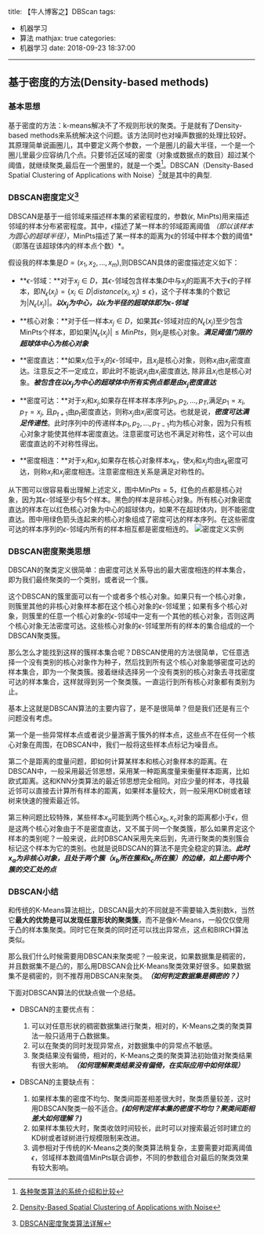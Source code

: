 title: 【牛人博客之】DBScan
tags:
  - 机器学习
  - 算法
mathjax: true
categories:
  - 机器学习
date: 2018-09-23 18:37:00
---

## 基于密度的方法(Density-based methods)
### 基本思想
基于密度的方法：k-means解决不了不规则形状的聚类。于是就有了Density-based methods来系统解决这个问题。该方法同时也对噪声数据的处理比较好。其原理简单说画圈儿，其中要定义两个参数，一个是圈儿的最大半径，一个是一个圈儿里最少应容纳几个点。只要邻近区域的密度（对象或数据点的数目）超过某个阈值，就继续聚类,最后在一个圈里的，就是一个类[^各种聚类算法]。DBSCAN（Density-Based Spatial Clustering of Applications with Noise）[^dbscan论文]就是其中的典型.

<!-- more -->

### DBSCAN密度定义[^刘建平博客]
DBSCAN是基于一组邻域来描述样本集的紧密程度的，参数($\epsilon$, MinPts)用来描述邻域的样本分布紧密程度。其中，$\epsilon$描述了某一样本的邻域距离阈值 *（即以该样本为圆心的超球半径）*，MinPts描述了某一样本的距离为ϵ的邻域中样本个数的阈值*（即落在该超球体内的样本点个数）*。
 
假设我的样本集是$D=(x_1,x_2,...,x_m)$,则DBSCAN具体的密度描述定义如下：
 - **$\epsilon$-邻域：**对于$x_j \in D$，其$\epsilon$-邻域包含样本集$D$中与$x_j$的距离不大于$\epsilon$的子样本，即$N_{\epsilon}(x_j)=\{ x_i \in D|distance(x_i, x_j) \leq \epsilon\}$，这个子样本集的个数记为$|N_{\epsilon}(x_j)|$。***以$x_j$为中心，以$\epsilon$为半径的超球体即为$\epsilon$-邻域***
 - **核心对象：**对于任一样本$x_j \in D$，如果其$\epsilon$-邻域对应的$N_{\epsilon}(x_j)$至少包含MinPts个样本，即如果$|N_{\epsilon}(x_j)| \leq MinPts$，则$x_j$是核心对象。***满足阈值门限的超球体中心为核心对象***

 - **密度直达：**如果$x_i$位于$x_j$的$\epsilon$-邻域中，且$x_j$是核心对象，则称$x_i$由$x_j$密度直达。注意反之不一定成立，即此时不能说$x_j$由$x_i$密度直达, 除非且$x_i$也是核心对象。***被包含在以$x_j$为中心的超球体中所有实例点都是由$x_j$密度直达***

 - **密度可达：**对于$x_i$和$x_j$,如果存在样本样本序列$p_1,p_2,...,p_T$,满足$p_1=x_i,p_T=x_j$, 且$p_{t+1}$由$p_t$密度直达，则称$x_j$由$x_i$密度可达。也就是说，***密度可达满足传递性***。此时序列中的传递样本$p_1,p_2,...,p_{T-1}$均为核心对象，因为只有核心对象才能使其他样本密度直达。注意密度可达也不满足对称性，这个可以由密度直达的不对称性得出。

 - **密度相连：**对于$x_i$和$x_j$,如果存在核心对象样本$x_k$，使$x_i$和$x_j$均由$x_k$密度可达，则称$x_i$和$x_j$密度相连。注意密度相连关系是满足对称性的。

从下图可以很容易看出理解上述定义，图中$MinPts=5$，红色的点都是核心对象，因为其$\epsilon$-邻域至少有5个样本。黑色的样本是非核心对象。所有核心对象密度直达的样本在以红色核心对象为中心的超球体内，如果不在超球体内，则不能密度直达。图中用绿色箭头连起来的核心对象组成了密度可达的样本序列。在这些密度可达的样本序列的$\epsilon$-邻域内所有的样本相互都是密度相连的。
![密度定义实例](https://upload-images.jianshu.io/upload_images/2268630-a41e2aff0b0018c1.png?imageMogr2/auto-orient/strip%7CimageView2/2/w/1240)
### DBSCAN密度聚类思想
DBSCAN的聚类定义很简单：由密度可达关系导出的最大密度相连的样本集合，即为我们最终聚类的一个类别，或者说一个簇。

这个DBSCAN的簇里面可以有一个或者多个核心对象。如果只有一个核心对象，则簇里其他的非核心对象样本都在这个核心对象的$\epsilon$-邻域里；如果有多个核心对象，则簇里的任意一个核心对象的$\epsilon$-邻域中一定有一个其他的核心对象，否则这两个核心对象无法密度可达。这些核心对象的$\epsilon$-邻域里所有的样本的集合组成的一个DBSCAN聚类簇。

那么怎么才能找到这样的簇样本集合呢？DBSCAN使用的方法很简单，它任意选择一个没有类别的核心对象作为种子，然后找到所有这个核心对象能够密度可达的样本集合，即为一个聚类簇。接着继续选择另一个没有类别的核心对象去寻找密度可达的样本集合，这样就得到另一个聚类簇。一直运行到所有核心对象都有类别为止。

基本上这就是DBSCAN算法的主要内容了，是不是很简单？但是我们还是有三个问题没有考虑。

第一个是一些异常样本点或者说少量游离于簇外的样本点，这些点不在任何一个核心对象在周围，在DBSCAN中，我们一般将这些样本点标记为噪音点。

第二个是距离的度量问题，即如何计算某样本和核心对象样本的距离。在DBSCAN中，一般采用最近邻思想，采用某一种距离度量来衡量样本距离，比如欧式距离。这和KNN分类算法的最近邻思想完全相同。对应少量的样本，寻找最近邻可以直接去计算所有样本的距离，如果样本量较大，则一般采用KD树或者球树来快速的搜索最近邻。

第三种问题比较特殊，某些样本$x_a$可能到两个核心$x_b, x_c$对象的距离都小于$\epsilon$，但是这两个核心对象由于不是密度直达，又不属于同一个聚类簇，那么如果界定这个样本的类别呢？一般来说，此时DBSCAN采用先来后到，先进行聚类的类别簇会标记这个样本为它的类别。也就是说BDSCAN的算法不是完全稳定的算法。***此时$x_a$为非核心对象，且处于两个簇（$x_b$所在簇和$x_c$所在簇）的边缘，如上图中两个簇的交汇处的点***

### DBSCAN小结
和传统的K-Means算法相比，DBSCAN最大的不同就是不需要输入类别数k，当然它**最大的优势是可以发现任意形状的聚类簇**，而不是像K-Means，一般仅仅使用于凸的样本集聚类。同时它在聚类的同时还可以找出异常点，这点和BIRCH算法类似。

那么我们什么时候需要用DBSCAN来聚类呢？一般来说，如果数据集是稠密的，并且数据集不是凸的，那么用DBSCAN会比K-Means聚类效果好很多。如果数据集不是稠密的，则不推荐用DBSCAN来聚类。***（如何判定数据集是稠密的？）***

下面对DBSCAN算法的优缺点做一个总结。
 - DBSCAN的主要优点有：
   1. 可以对任意形状的稠密数据集进行聚类，相对的，K-Means之类的聚类算法一般只适用于凸数据集。
    2. 可以在聚类的同时发现异常点，对数据集中的异常点不敏感。
    3. 聚类结果没有偏倚，相对的，K-Means之类的聚类算法初始值对聚类结果有很大影响。***（如何理解聚类结果没有偏倚，在实际应用中如何体现）***

 - DBSCAN的主要缺点有：
    1. 如果样本集的密度不均匀、聚类间距差相差很大时，聚类质量较差，这时用DBSCAN聚类一般不适合。***(如何判定样本集的密度不均匀？聚类间距相差大如何理解？)***
    2. 如果样本集较大时，聚类收敛时间较长，此时可以对搜索最近邻时建立的KD树或者球树进行规模限制来改进。
    3. 调参相对于传统的K-Means之类的聚类算法稍复杂，主要需要对距离阈值$\epsilon$，邻域样本数阈值MinPts联合调参，不同的参数组合对最后的聚类效果有较大影响。


[^各种聚类算法]: [各种聚类算法的系统介绍和比较](https://blog.csdn.net/abc200941410128/article/details/78541273)
[^dbscan论文]: [Density-Based Spatial Clustering of Applications with Noise](https://www.aaai.org/Papers/KDD/1996/KDD96-037.pdf)
[^刘建平博客]: [DBSCAN密度聚类算法详解](https://www.cnblogs.com/pinard/p/6208966.html)
